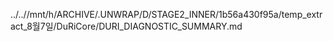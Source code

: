 ../..//mnt/h/ARCHIVE/.UNWRAP/D/STAGE2_INNER/1b56a430f95a/temp_extract_8월7일/DuRiCore/DURI_DIAGNOSTIC_SUMMARY.md